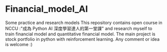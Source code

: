 # Financial_model_AI
Some practice and research models
This repository contains open course in NCCU :"成為 Python AI 深度學習達人的第一堂課"
and research myself to train financial model and quantitative financial model.
The main project is stock portfolio in python with reinforcement learning.
Any comment or  idea is welcome :)
